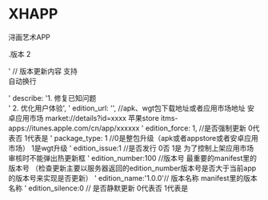 # XHAPP
浔画艺术APP



.版本 2

' // 版本更新内容 支持<br>自动换行

' describe: '1. 修复已知问题<br>
' 2. 优化用户体验',
' edition_url: '', //apk、wgt包下载地址或者应用市场地址  安卓应用市场 market://details?id=xxxx 苹果store itms-apps://itunes.apple.com/cn/app/xxxxxx
' edition_force: 1, //是否强制更新 0代表否 1代表是
' package_type: 1 //0是整包升级（apk或者appstore或者安卓应用市场） 1是wgt升级
' edition_issue:1 //是否发行  0否 1是 为了控制上架应用市场审核时不能弹出热更新框
' edition_number:100 //版本号 最重要的manifest里的版本号 （检查更新主要以服务器返回的edition_number版本号是否大于当前app的版本号来实现是否更新）
' edition_name:'1.0.0'// 版本名称 manifest里的版本名称
' edition_silence:0 // 是否静默更新 0代表否 1代表是

